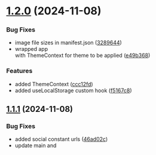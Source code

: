 # [1.2.0](https://github.com/onlygood-tech-lead/valuechain-subdomain-reactjs/compare/v1.1.1...v1.2.0) (2024-11-08)


### Bug Fixes

* image file sizes in manifest.json ([3289644](https://github.com/onlygood-tech-lead/valuechain-subdomain-reactjs/commit/3289644dde98fa9f7cac544b3eb9c7a6eafc2a27))
* wrapped app <div> with ThemeContext for theme to be applied ([e49b368](https://github.com/onlygood-tech-lead/valuechain-subdomain-reactjs/commit/e49b3680410f51a9e2295094805a3d43290e9200))


### Features

* added ThemeContext ([ccc12fd](https://github.com/onlygood-tech-lead/valuechain-subdomain-reactjs/commit/ccc12fd720bd9523d8825bb6615df7c7f449428a))
* added useLocalStorage custom hook ([f5167c8](https://github.com/onlygood-tech-lead/valuechain-subdomain-reactjs/commit/f5167c8393c5ceb7a230a69849b6b4e41a0a48f4))

## [1.1.1](https://github.com/onlygood-tech-lead/valuechain-subdomain-reactjs/compare/v1.1.0...v1.1.1) (2024-11-08)


### Bug Fixes

* added social constant urls ([46ad02c](https://github.com/onlygood-tech-lead/valuechain-subdomain-reactjs/commit/46ad02c9fb447de2e28e68f68631870601f736dc))
* update main <meta> and <title> tags for SEO. need to add more here ([f8059e6](https://github.com/onlygood-tech-lead/valuechain-subdomain-reactjs/commit/f8059e636a07444198350eabfee585a4b87b14c4))

# [1.1.0](https://github.com/onlygood-tech-lead/valuechain-subdomain-reactjs/compare/v1.0.1...v1.1.0) (2024-11-08)


### Bug Fixes

* added 'jsx-a11y/anchor-has-content': 'off' in eslint.config ([9da7e4b](https://github.com/onlygood-tech-lead/valuechain-subdomain-reactjs/commit/9da7e4b5b782245ab7bd26bf7c3a7f8b578f03f1))


### Features

* added AppContainer component ([ebdc354](https://github.com/onlygood-tech-lead/valuechain-subdomain-reactjs/commit/ebdc35435153ba4ecfc894cdbcf6021cedd94470))
* created basic FAQs section with constants and component ([81e97dd](https://github.com/onlygood-tech-lead/valuechain-subdomain-reactjs/commit/81e97dda983c7bf4344fda50887b670bf44608d7))
* created MarkdownRenderer component to render markdown using react-markdown ([ba07082](https://github.com/onlygood-tech-lead/valuechain-subdomain-reactjs/commit/ba07082e3ca8aaaf6039e6a2865535a48d0d5cc1))

## [1.0.1](https://github.com/onlygood-tech-lead/valuechain-subdomain-reactjs/compare/v1.0.0...v1.0.1) (2024-11-06)


### Bug Fixes

* added "bumpFiles" key in .versionrc.json file ([61c1c06](https://github.com/onlygood-tech-lead/valuechain-subdomain-reactjs/commit/61c1c064cfde0dfad1289c19b742d6afa4d4e796))

# 1.0.0 (2024-11-06)


### Bug Fixes

* added permissions in deploy.yml file for writing changes for sematic versioning ([9023c4c](https://github.com/onlygood-tech-lead/valuechain-subdomain-reactjs/commit/9023c4c5628fbceca83c19c197d69c970725fffe))
* updated node version to 23.1 in deploy.yml ([df1f3db](https://github.com/onlygood-tech-lead/valuechain-subdomain-reactjs/commit/df1f3db098725d6b44b67b0bdacd0682dc9645b0))


### Features

* added .htaccess file in public directory ([638b5d3](https://github.com/onlygood-tech-lead/valuechain-subdomain-reactjs/commit/638b5d3b9f225207a04ce197231c59d8d30cfdba))
* added .prettierrc plugin for code consistency ([36bb8e1](https://github.com/onlygood-tech-lead/valuechain-subdomain-reactjs/commit/36bb8e17f4b133d403958ef4b7dfa7bce6324f5a))
* added deploy.yml file as github action to upload to cPanel ([297cc20](https://github.com/onlygood-tech-lead/valuechain-subdomain-reactjs/commit/297cc208cfffd54abd61f8049de8376af116546f))
* added new .versionrc.json file ([46595a4](https://github.com/onlygood-tech-lead/valuechain-subdomain-reactjs/commit/46595a42c071cd76326a2d82e2f3a344e4dbc0c4))
* removed boilerplate code ([1d377e2](https://github.com/onlygood-tech-lead/valuechain-subdomain-reactjs/commit/1d377e2bad00a24e7d0bc6410fac2f98de693ebf))
* updated deploy.yml file ([736b561](https://github.com/onlygood-tech-lead/valuechain-subdomain-reactjs/commit/736b56142a7586c3d8ae30237f477f278f430774))
* updated package.json with "release" configuration ([012ac09](https://github.com/onlygood-tech-lead/valuechain-subdomain-reactjs/commit/012ac09a8fc3cbd1614eadb167097acfa5156f5a))
